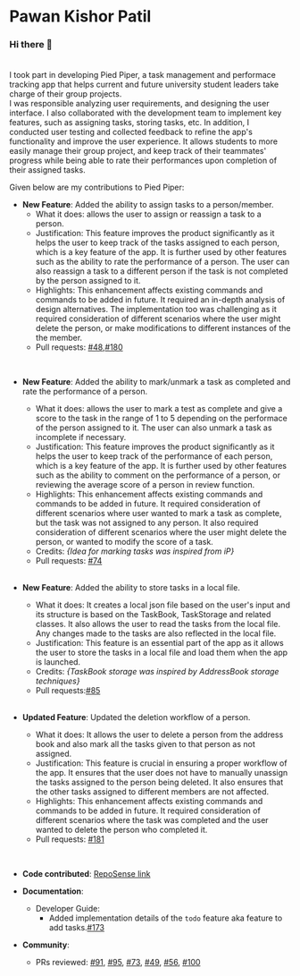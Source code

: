 # Pawan Kishor Patil

### Hi there 👋 <br><br>
I took part in developing Pied Piper, a task management and performace tracking app that helps current and future university student
leaders take charge of their group projects. <br>
I was responsible analyzing user requirements, and designing the user interface. I also collaborated with the development team to implement key features, such as assigning tasks, storing tasks, etc. In addition, I conducted user testing and collected feedback to refine the app's functionality and improve the user experience. It allows students to more easily manage their group project, and keep track of their teammates' progress while being able to rate their performances upon completion of their assigned tasks.



Given below are my contributions to Pied Piper:

* **New Feature**: Added the ability to assign tasks to a person/member.
  * What it does: allows the user to assign or reassign a task to a person.
  * Justification: This feature improves the product significantly as it helps the user to keep track of the tasks assigned to each person, which is a key feature of the app. It is further used by other features such as the ability to rate the performance of a person. The user can also reassign a task to a different person if the task is not completed by the person assigned to it.
  * Highlights: This enhancement affects existing commands and commands to be added in future. It required an in-depth analysis of design alternatives. The implementation too was challenging as it required consideration of different scenarios where the user might delete the person, or make modifications to different instances of the the member. 
  * Pull requests: [\#48](https://github.com/AY2223S2-CS2103T-W15-3/tp/pull/48),[\#180](https://github.com/AY2223S2-CS2103T-W15-3/tp/pull/180)

<br>

* **New Feature**: Added the ability to mark/unmark a task as completed and rate the performance of a person.
  * What it does: allows the user to mark a test as complete and give a score to the task in the range of 1 to 5 depending on the performace of the person assigned to it. The user can also unmark a task as incomplete if necessary.
  * Justification: This feature improves the product significantly as it helps the user to keep track of the performance of each person, which is a key feature of the app. It is further used by other features such as the ability to comment on the performance of a person, or reviewing the average score of a person in review function.
  * Highlights: This enhancement affects existing commands and commands to be added in future. It required consideration of different scenarios where user wanted to mark a task as complete, but the task was not assigned to any person. It also required consideration of different scenarios where the user might delete the person, or wanted to modify the score of a task. 
  * Credits: *{Idea for marking tasks was inspired from iP}*
  * Pull requests: [\#74](https://github.com/AY2223S2-CS2103T-W15-3/tp/pull/74)

  <br>

* **New Feature**: Added the ability to store tasks in a local file.
  * What it does: It creates a local json file based on the user's input and its structure is based on the TaskBook, TaskStorage and related classes. It also allows the user to read the tasks from the local file. Any changes made to the tasks are also reflected in the local file.
  * Justification: This feature is an essential part of the app as it allows the user to store the tasks in a local file and load them when the app is launched.
   * Credits: *{TaskBook storage was inspired by AddressBook storage techniques}* 
  * Pull requests:[\#85](https://github.com/AY2223S2-CS2103T-W15-3/tp/pull/85)

  <br>

* **Updated Feature**: Updated the deletion workflow of a person.
  * What it does: It allows the user to delete a person from the address book and also mark all the tasks given to that person as not assigned.
  * Justification: This feature is crucial in ensuring a proper workflow of the app. It ensures that the user does not have to manually unassign the tasks assigned to the person being deleted. It also ensures that the other tasks assigned to different members are not affected.
  * Highlights: This enhancement affects existing commands and commands to be added in future. It required consideration of different scenarios where the task was completed and the user wanted to delete the person who completed it.
  * Pull requests: [\#181](https://github.com/AY2223S2-CS2103T-W15-3/tp/pull/181)

<br>

* **Code contributed**: [RepoSense link](https://nus-cs2103-ay2223s2.github.io/tp-dashboard/?search=&sort=groupTitle&sortWithin=title&timeframe=commit&mergegroup=&groupSelect=groupByRepos&breakdown=true&checkedFileTypes=docs~functional-code~test-code~other&since=2023-02-17&tabOpen=true&tabType=authorship&tabAuthor=PawanPatil19&tabRepo=AY2223S2-CS2103T-W15-3%2Ftp%5Bmaster%5D&authorshipIsMergeGroup=false&authorshipFileTypes=docs~functional-code~test-code~other&authorshipIsBinaryFileTypeChecked=false&authorshipIsIgnoredFilesChecked=false)

* **Documentation**:
  * Developer Guide:
    * Added implementation details of the `todo` feature aka feature to add tasks.[\#173](https://github.com/AY2223S2-CS2103T-W15-3/tp/pull/173)

* **Community**:
  * PRs reviewed: [\#91](https://github.com/AY2223S2-CS2103T-W15-3/tp/pull/91), [\#95](https://github.com/AY2223S2-CS2103T-W15-3/tp/pull/95), [\#73](https://github.com/AY2223S2-CS2103T-W15-3/tp/pull/73), [\#49](https://github.com/AY2223S2-CS2103T-W15-3/tp/pull/49), [\#56](https://github.com/AY2223S2-CS2103T-W15-3/tp/pull/56), [\#100](https://github.com/AY2223S2-CS2103T-W15-3/tp/pull/100)
